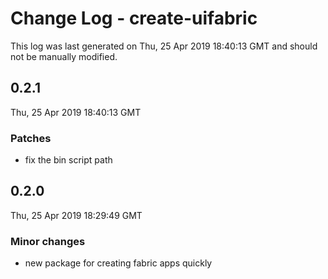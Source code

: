# Change Log - create-uifabric

This log was last generated on Thu, 25 Apr 2019 18:40:13 GMT and should not be manually modified.

## 0.2.1
Thu, 25 Apr 2019 18:40:13 GMT

### Patches

- fix the bin script path

## 0.2.0
Thu, 25 Apr 2019 18:29:49 GMT

### Minor changes

- new package for creating fabric apps quickly

